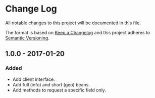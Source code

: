 # Change Log
All notable changes to this project will be documented in this file.

The format is based on [Keep a Changelog](http://keepachangelog.com/) 
and this project adheres to [Semantic Versioning](http://semver.org/).

## 1.0.0 - 2017-01-20
### Added
- Add client interface.
- Add full (info) and short (geo) beans.
- Add methods to request a specific field only.
